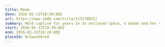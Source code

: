 ```yaml
---
title: Room
date: 2016-01-13T18:30:00Z
url: https://www.imdb.com/title/tt3170832/
summary: Held captive for years in an enclosed space, a woman and her young son finally gain their freedom, allowing the boy to experience the outside world for the first time.
start: 2016-01-13T18:30:00Z
end: 2016-01-13T20:28:00Z
placeId: 9c5wxw58+m4
---
```

